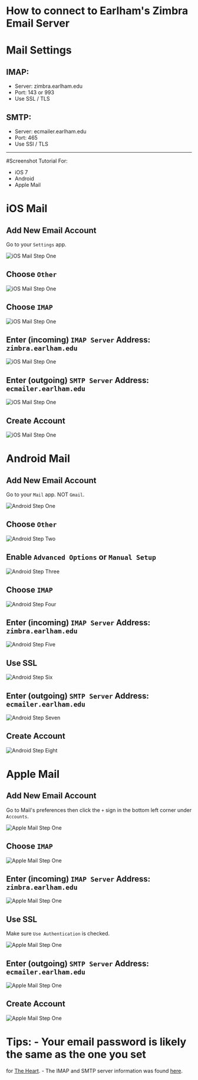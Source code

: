 # How to connect to Earlham's Zimbra Email Server

# Mail Settings
## IMAP:
- Server: zimbra.earlham.edu
- Port: 143 or 993
- Use SSL / TLS

## SMTP:
- Server: ecmailer.earlham.edu
- Port: 465
- Use SSl / TLS

---

#Screenshot Tutorial For:
- iOS 7
- Android
- Apple Mail

# iOS Mail
## Add New Email Account
Go to your `Settings` app.

![iOS Mail Step One](iOS/step1.png)
<!--- ![iOS Mail Step One](iOS/step1.png) --->

## Choose `Other`
![iOS Mail Step One](iOS/step2.png)
<!--- ![iOS Mail Step One](iOS/step2.png) --->

## Choose `IMAP`
![iOS Mail Step One](iOS/step3.png)
<!--- ![iOS Mail Step One](iOS/step3.png) --->

## Enter (incoming) `IMAP Server` Address: `zimbra.earlham.edu`
![iOS Mail Step One](iOS/step4.png)
<!--- ![iOS Mail Step One](iOS/step4.png) --->

## Enter (outgoing) `SMTP Server` Address: `ecmailer.earlham.edu`

![iOS Mail Step One](iOS/step4.png)
<!--- ![iOS Mail Step One](iOS/step4.png) --->

## Create Account
![iOS Mail Step One](iOS/step5.png)
<!--- ![iOS Mail Step One](iOS/step5.png) --->

# Android Mail
## Add New Email Account
Go to your `Mail` app. NOT `Gmail`.

![Android Step One](Android/step1.png)
<!--- ![Android Step One](Android/step1.png) --->

## Choose `Other`
![Android Step Two](Android/step2.png)
<!--- ![Android Step Two](Android/step2.png) --->

## Enable `Advanced Options` or `Manual Setup`
![Android Step Three](Android/step3.png)
<!--- ![Android Step Three](Android/step3.png) --->

## Choose `IMAP`
![Android Step Four](Android/step4.png)
<!--- ![Android Step Four](Android/step4.png) --->

## Enter (incoming) `IMAP Server` Address: `zimbra.earlham.edu`
![Android Step Five](Android/step5.png)
<!--- ![Android Step Five](Android/step5.png) --->

## Use SSL
![Android Step Six](Android/step6.png)
<!--- ![Android Step Six](Android/step6.png) --->

## Enter (outgoing) `SMTP Server` Address: `ecmailer.earlham.edu`
![Android Step Seven](Android/step7.png)
<!--- ![Android Step Seven](Android/step7.png) --->

## Create Account
![Android Step Eight](Android/step8.png)
<!--- ![Android Step Eight](Android/step8.png) --->

# Apple Mail
## Add New Email Account
Go to Mail's preferences then click the `+` sign in the bottom left corner under `Accounts`. 

![Apple Mail Step One](Mail/step1.png)
<!--- ![Apple Mail Step One](Mail/step1.png) --->
## Choose `IMAP`
![Apple Mail Step One](Mail/step3.png)
<!--- ![Apple Mail Step One](Mail/step3.png) --->

## Enter (incoming) `IMAP Server` Address: `zimbra.earlham.edu`
![Apple Mail Step One](Mail/step3.png)
<!--- ![Apple Mail Step One](Mail/step3.png) --->

## Use SSL
Make sure `Use Authentication` is checked. 

![Apple Mail Step One](Mail/step4.png)
<!--- ![Apple Mail Step One](Mail/step4.png) --->

## Enter (outgoing) `SMTP Server` Address: `ecmailer.earlham.edu`
![Apple Mail Step One](Mail/step4.png)
<!--- ![Apple Mail Step One](Mail/step4.png) --->

## Create Account
![Apple Mail Step One](Mail/step5.png)
<!--- ![Apple Mail Step One](Mail/step5.png) --->

# Tips: - Your email password is likely the same as the one you set
for [The Heart](https://theheart.earlham.edu/cp/home/displaylogin). -
The IMAP and SMTP server information was found
[here](http://scs.earlham.edu/zimbra-imap-and-smtp-information).
